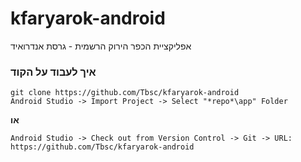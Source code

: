 # kfaryarok-android
אפליקציית הכפר הירוק הרשמית - גרסת אנדרואיד

### איך לעבוד על הקוד
    git clone https://github.com/Tbsc/kfaryarok-android
    Android Studio -> Import Project -> Select "*repo*\app" Folder
**או**

    Android Studio -> Check out from Version Control -> Git -> URL: https://github.com/Tbsc/kfaryarok-android
